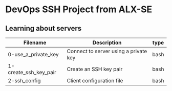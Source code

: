 # DevOps SSH Project from ALX-SE
## Learning about servers

| Filename              | Description                           | type |
| --------------------- | ------------------------------------- | ---- |
| 0-use_a_private_key   | Connect to server using a private key | bash |
| 1-create_ssh_key_pair | Create an SSH key pair                | bash |
| 2-ssh_config          | Client configuration file             | bash |
